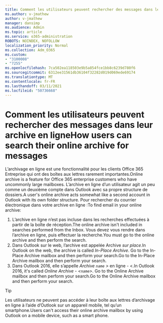 ```yaml
---
title: Comment les utilisateurs peuvent rechercher des messages dans leur archive en ligne
ms.author: v-jmathew
author: v-jmathew
manager: dansimp
ms.audience: Admin
ms.topic: article
ms.service: o365-administration
ROBOTS: NOINDEX, NOFOLLOW
localization_priority: Normal
ms.collection: Adm_O365
ms.custom:
- "3100008"
- "7255"
ms.openlocfilehash: 7ca502ea118503e9b5a854fce1bb8c6239d780f6
ms.sourcegitcommit: 6312ee31561db36104f32282d019d069ede69174
ms.translationtype: MT
ms.contentlocale: fr-FR
ms.lasthandoff: 03/11/2021
ms.locfileid: "50736668"
---
```

# <a name="how-users-can-search-their-online-archive-for-messages"></a><span data-ttu-id="c9bb3-102">Comment les utilisateurs peuvent rechercher des messages dans leur archive en ligne</span><span class="sxs-lookup"><span data-stu-id="c9bb3-102">How users can search their online archive for messages</span></span>

<span data-ttu-id="c9bb3-103">L’archivage en ligne est une fonctionnalité pour les clients Office 365 Entreprise qui ont des boîtes aux lettres rarement importantes.</span><span class="sxs-lookup"><span data-stu-id="c9bb3-103">Online archive is a feature for Office 365 enterprise customers who have uncommonly large mailboxes.</span></span> <span data-ttu-id="c9bb3-104">L’archive en ligne d’un utilisateur agit un peu comme un deuxième compte dans Outlook avec sa propre structure de dossiers.</span><span class="sxs-lookup"><span data-stu-id="c9bb3-104">A user's online archive acts somewhat like a second account in Outlook with its own folder structure.</span></span> <span data-ttu-id="c9bb3-105">Pour rechercher du courrier électronique dans votre archive en ligne :</span><span class="sxs-lookup"><span data-stu-id="c9bb3-105">To find email in your online archive:</span></span>

1. <span data-ttu-id="c9bb3-106">L’archive en ligne n’est pas incluse dans les recherches effectuées à partir de la boîte de réception.</span><span class="sxs-lookup"><span data-stu-id="c9bb3-106">The online archive isn't included in searches performed from the Inbox.</span></span> <span data-ttu-id="c9bb3-107">Vous devez vous rendre dans l’archive en ligne, puis effectuer la recherche.</span><span class="sxs-lookup"><span data-stu-id="c9bb3-107">You must go to the online archive and then perform the search.</span></span>
2. <span data-ttu-id="c9bb3-108">Dans Outlook sur le web, l’archive est appelée Archive *sur place.*</span><span class="sxs-lookup"><span data-stu-id="c9bb3-108">In Outlook on the web, the archive is called *In-Place Archive*.</span></span> <span data-ttu-id="c9bb3-109">Go to the In-Place Archive mailbox and then perform your search.</span><span class="sxs-lookup"><span data-stu-id="c9bb3-109">Go to the In-Place Archive mailbox and then perform your search.</span></span>
3. <span data-ttu-id="c9bb3-110">Dans Outlook 2016, elle s’appelle *Archive `name` >* en ligne - <.</span><span class="sxs-lookup"><span data-stu-id="c9bb3-110">In Outlook 2016, it's called *Online Archive - <`name`>*.</span></span> <span data-ttu-id="c9bb3-111">Go to the Online Archive mailbox and then perform your search.</span><span class="sxs-lookup"><span data-stu-id="c9bb3-111">Go to the Online Archive mailbox and then perform your search.</span></span>

> [!TIP]
> <span data-ttu-id="c9bb3-112">Les utilisateurs ne peuvent pas accéder à leur boîte aux lettres d’archivage en ligne à l’aide d’Outlook sur un appareil mobile, tel qu’un smartphone.</span><span class="sxs-lookup"><span data-stu-id="c9bb3-112">Users can't access their online archive mailbox by using Outlook on a mobile device, such as a smart phone.</span></span>
